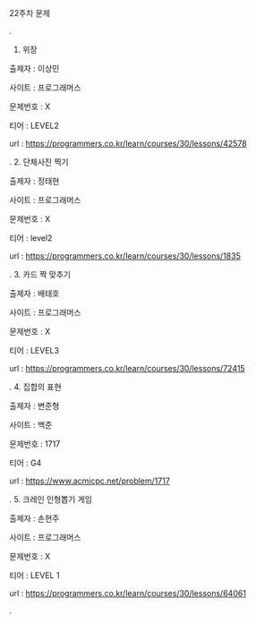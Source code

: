 
22주차 문제





.
1. 위장

출제자 : 이상민

사이트 : 프로그래머스

문제번호 : X

티어 : LEVEL2

url : https://programmers.co.kr/learn/courses/30/lessons/42578



.
2. 단체사진 찍기

출제자 : 정태현

사이트 : 프로그래머스

문제번호 : X

티어 : level2

url : https://programmers.co.kr/learn/courses/30/lessons/1835



.
3. 카드 짝 맞추기

출제자 : 배태호

사이트 : 프로그래머스

문제번호 :  X

티어 : LEVEL3

url : https://programmers.co.kr/learn/courses/30/lessons/72415



.
4. 집합의 표현

출제자 : 변준형

사이트 : 백준

문제번호 :  1717

티어 : G4

url : https://www.acmicpc.net/problem/1717



.
5. 크레인 인형뽑기 게임

출제자 : 손현주

사이트 : 프로그래머스

문제번호 : X

티어 : LEVEL 1

url : https://programmers.co.kr/learn/courses/30/lessons/64061



.
